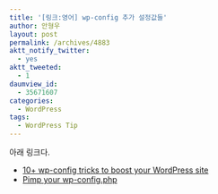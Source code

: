 ```yaml
---
title: '[링크:영어] wp-config 추가 설정값들'
author: 안형우
layout: post
permalink: /archives/4883
aktt_notify_twitter:
  - yes
aktt_tweeted:
  - 1
daumview_id:
  - 35671607
categories:
  - WordPress
tags:
  - WordPress Tip
---
```

아래 링크다.

*   <a title="Permanent Link to 10+ wp-config tricks to boost your WordPress site" href="http://www.catswhocode.com/blog/10-wp-config-tricks-to-boost-your-wordpress-site" rel="bookmark">10+ wp-config tricks to boost your WordPress site</a>
*   [Pimp your wp-config.php][1]

 [1]: http://digwp.com/2010/08/pimp-your-wp-config-php/